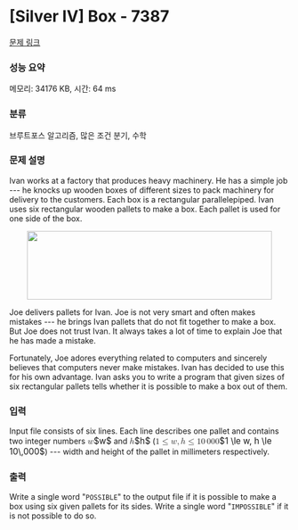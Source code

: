 # [Silver IV] Box - 7387 

[문제 링크](https://www.acmicpc.net/problem/7387) 

### 성능 요약

메모리: 34176 KB, 시간: 64 ms

### 분류

브루트포스 알고리즘, 많은 조건 분기, 수학

### 문제 설명

<p>Ivan works at a factory that produces heavy machinery. He has a simple job --- he knocks up wooden boxes of different sizes to pack machinery for delivery to the customers. Each box is a rectangular parallelepiped. Ivan uses six rectangular wooden pallets to make a box. Each pallet is used for one side of the box.</p>

<p style="text-align: center;"><img alt="" src="https://upload.acmicpc.net/32415344-a9a4-4848-920d-352e3c1df61c/-/preview/" style="width: 440px; height: 123px;"></p>

<p>Joe delivers pallets for Ivan. Joe is not very smart and often makes mistakes --- he brings Ivan pallets that do not fit together to make a box. But Joe does not trust Ivan. It always takes a lot of time to explain Joe that he has made a mistake.</p>

<p>Fortunately, Joe adores everything related to computers and sincerely believes that computers never make mistakes. Ivan has decided to use this for his own advantage. Ivan asks you to write a program that given sizes of six rectangular pallets tells whether it is possible to make a box out of them.</p>

### 입력 

 <p>Input file consists of six lines. Each line describes one pallet and contains two integer numbers <mjx-container class="MathJax" jax="CHTML" style="font-size: 109%; position: relative;"><mjx-math class="MJX-TEX" aria-hidden="true"><mjx-mi class="mjx-i"><mjx-c class="mjx-c1D464 TEX-I"></mjx-c></mjx-mi></mjx-math><mjx-assistive-mml unselectable="on" display="inline"><math xmlns="http://www.w3.org/1998/Math/MathML"><mi>w</mi></math></mjx-assistive-mml><span aria-hidden="true" class="no-mathjax mjx-copytext">$w$</span></mjx-container> and <mjx-container class="MathJax" jax="CHTML" style="font-size: 109%; position: relative;"><mjx-math class="MJX-TEX" aria-hidden="true"><mjx-mi class="mjx-i"><mjx-c class="mjx-c210E TEX-I"></mjx-c></mjx-mi></mjx-math><mjx-assistive-mml unselectable="on" display="inline"><math xmlns="http://www.w3.org/1998/Math/MathML"><mi>h</mi></math></mjx-assistive-mml><span aria-hidden="true" class="no-mathjax mjx-copytext">$h$</span></mjx-container> (<mjx-container class="MathJax" jax="CHTML" style="font-size: 109%; position: relative;"><mjx-math class="MJX-TEX" aria-hidden="true"><mjx-mn class="mjx-n"><mjx-c class="mjx-c31"></mjx-c></mjx-mn><mjx-mo class="mjx-n" space="4"><mjx-c class="mjx-c2264"></mjx-c></mjx-mo><mjx-mi class="mjx-i" space="4"><mjx-c class="mjx-c1D464 TEX-I"></mjx-c></mjx-mi><mjx-mo class="mjx-n"><mjx-c class="mjx-c2C"></mjx-c></mjx-mo><mjx-mi class="mjx-i" space="2"><mjx-c class="mjx-c210E TEX-I"></mjx-c></mjx-mi><mjx-mo class="mjx-n" space="4"><mjx-c class="mjx-c2264"></mjx-c></mjx-mo><mjx-mn class="mjx-n" space="4"><mjx-c class="mjx-c31"></mjx-c><mjx-c class="mjx-c30"></mjx-c></mjx-mn><mjx-mstyle><mjx-mspace style="width: 0.167em;"></mjx-mspace></mjx-mstyle><mjx-mn class="mjx-n"><mjx-c class="mjx-c30"></mjx-c><mjx-c class="mjx-c30"></mjx-c><mjx-c class="mjx-c30"></mjx-c></mjx-mn></mjx-math><mjx-assistive-mml unselectable="on" display="inline"><math xmlns="http://www.w3.org/1998/Math/MathML"><mn>1</mn><mo>≤</mo><mi>w</mi><mo>,</mo><mi>h</mi><mo>≤</mo><mn>10</mn><mstyle scriptlevel="0"><mspace width="0.167em"></mspace></mstyle><mn>000</mn></math></mjx-assistive-mml><span aria-hidden="true" class="no-mathjax mjx-copytext">$1 \le w, h \le 10\,000$</span></mjx-container>) --- width and height of the pallet in millimeters respectively.</p>

### 출력 

 <p>Write a single word "<code>POSSIBLE</code>" to the output file if it is possible to make a box using six given pallets for its sides. Write a single word "<code>IMPOSSIBLE</code>" if it is not possible to do so.</p>

